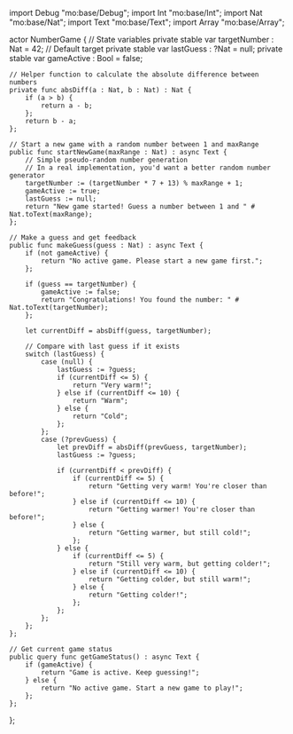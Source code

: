 import Debug "mo:base/Debug";
import Int "mo:base/Int";
import Nat "mo:base/Nat";
import Text "mo:base/Text";
import Array "mo:base/Array";

actor NumberGame {
    // State variables
    private stable var targetNumber : Nat = 42; // Default target
    private stable var lastGuess : ?Nat = null;
    private stable var gameActive : Bool = false;

    // Helper function to calculate the absolute difference between numbers
    private func absDiff(a : Nat, b : Nat) : Nat {
        if (a > b) {
            return a - b;
        };
        return b - a;
    };

    // Start a new game with a random number between 1 and maxRange
    public func startNewGame(maxRange : Nat) : async Text {
        // Simple pseudo-random number generation
        // In a real implementation, you'd want a better random number generator
        targetNumber := (targetNumber * 7 + 13) % maxRange + 1;
        gameActive := true;
        lastGuess := null;
        return "New game started! Guess a number between 1 and " # Nat.toText(maxRange);
    };

    // Make a guess and get feedback
    public func makeGuess(guess : Nat) : async Text {
        if (not gameActive) {
            return "No active game. Please start a new game first.";
        };

        if (guess == targetNumber) {
            gameActive := false;
            return "Congratulations! You found the number: " # Nat.toText(targetNumber);
        };

        let currentDiff = absDiff(guess, targetNumber);
        
        // Compare with last guess if it exists
        switch (lastGuess) {
            case (null) {
                lastGuess := ?guess;
                if (currentDiff <= 5) {
                    return "Very warm!";
                } else if (currentDiff <= 10) {
                    return "Warm";
                } else {
                    return "Cold";
                };
            };
            case (?prevGuess) {
                let prevDiff = absDiff(prevGuess, targetNumber);
                lastGuess := ?guess;
                
                if (currentDiff < prevDiff) {
                    if (currentDiff <= 5) {
                        return "Getting very warm! You're closer than before!";
                    } else if (currentDiff <= 10) {
                        return "Getting warmer! You're closer than before!";
                    } else {
                        return "Getting warmer, but still cold!";
                    };
                } else {
                    if (currentDiff <= 5) {
                        return "Still very warm, but getting colder!";
                    } else if (currentDiff <= 10) {
                        return "Getting colder, but still warm!";
                    } else {
                        return "Getting colder!";
                    };
                };
            };
        };
    };

    // Get current game status
    public query func getGameStatus() : async Text {
        if (gameActive) {
            return "Game is active. Keep guessing!";
        } else {
            return "No active game. Start a new game to play!";
        };
    };
};
